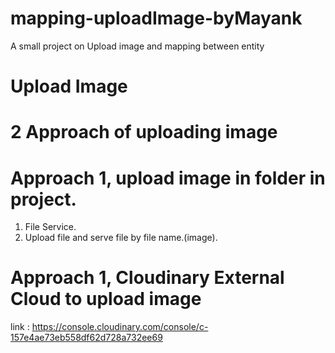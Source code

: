# mapping-uploadImage-byMayank
A small project on Upload image and mapping between entity

# Upload Image 
# 2 Approach of uploading image

# Approach 1, upload image in folder in project.
1. File Service.
2. Upload file and serve file by file name.(image).

# Approach 1, Cloudinary External Cloud to upload image
link : https://console.cloudinary.com/console/c-157e4ae73eb558df62d728a732ee69




